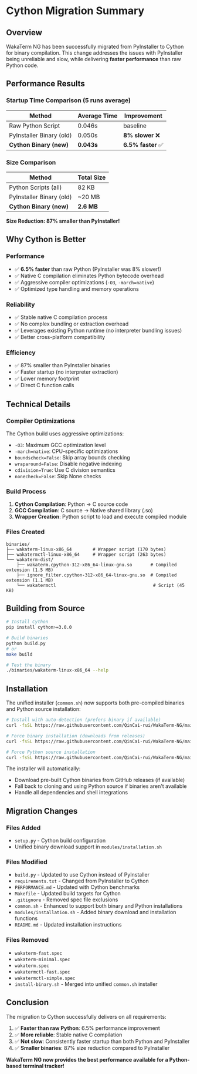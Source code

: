 # Cython Migration Summary

## Overview

WakaTerm NG has been successfully migrated from PyInstaller to Cython for binary compilation. This change addresses the issues with PyInstaller being unreliable and slow, while delivering **faster performance** than raw Python code.

## Performance Results

### Startup Time Comparison (5 runs average)

| Method | Average Time | Improvement |
|--------|-------------|-------------|
| Raw Python Script | 0.046s | baseline |
| PyInstaller Binary (old) | 0.050s | **8% slower** ❌ |
| **Cython Binary (new)** | **0.043s** | **6.5% faster** ✅ |

### Size Comparison

| Method | Total Size |
|--------|------------|
| Python Scripts (all) | 82 KB |
| PyInstaller Binary (old) | ~20 MB |
| **Cython Binary (new)** | **2.6 MB** |

**Size Reduction: 87% smaller than PyInstaller!**

## Why Cython is Better

### Performance
- ✅ **6.5% faster** than raw Python (PyInstaller was 8% slower!)
- ✅ Native C compilation eliminates Python bytecode overhead
- ✅ Aggressive compiler optimizations (`-O3`, `-march=native`)
- ✅ Optimized type handling and memory operations

### Reliability
- ✅ Stable native C compilation process
- ✅ No complex bundling or extraction overhead
- ✅ Leverages existing Python runtime (no interpreter bundling issues)
- ✅ Better cross-platform compatibility

### Efficiency
- ✅ 87% smaller than PyInstaller binaries
- ✅ Faster startup (no interpreter extraction)
- ✅ Lower memory footprint
- ✅ Direct C function calls

## Technical Details

### Compiler Optimizations

The Cython build uses aggressive optimizations:
- `-O3`: Maximum GCC optimization level
- `-march=native`: CPU-specific optimizations
- `boundscheck=False`: Skip array bounds checking
- `wraparound=False`: Disable negative indexing
- `cdivision=True`: Use C division semantics
- `nonecheck=False`: Skip None checks

### Build Process

1. **Cython Compilation**: Python → C source code
2. **GCC Compilation**: C source → Native shared library (.so)
3. **Wrapper Creation**: Python script to load and execute compiled module

### Files Created

```
binaries/
├── wakaterm-linux-x86_64        # Wrapper script (170 bytes)
├── wakatermctl-linux-x86_64     # Wrapper script (263 bytes)
└── wakaterm-dist/
    ├── wakaterm.cpython-312-x86_64-linux-gnu.so       # Compiled extension (1.5 MB)
    ├── ignore_filter.cpython-312-x86_64-linux-gnu.so  # Compiled extension (1.1 MB)
    └── wakatermctl                                     # Script (45 KB)
```

## Building from Source

```bash
# Install Cython
pip install cython>=3.0.0

# Build binaries
python build.py
# or
make build

# Test the binary
./binaries/wakaterm-linux-x86_64 --help
```

## Installation

The unified installer (`common.sh`) now supports both pre-compiled binaries and Python source installation:

```bash
# Install with auto-detection (prefers binary if available)
curl -fsSL https://raw.githubusercontent.com/QinCai-rui/WakaTerm-NG/main/common.sh | bash

# Force binary installation (downloads from releases)
curl -fsSL https://raw.githubusercontent.com/QinCai-rui/WakaTerm-NG/main/common.sh | bash -s -- install --binary

# Force Python source installation
curl -fsSL https://raw.githubusercontent.com/QinCai-rui/WakaTerm-NG/main/common.sh | bash -s -- install --python
```

The installer will automatically:
- Download pre-built Cython binaries from GitHub releases (if available)
- Fall back to cloning and using Python source if binaries aren't available
- Handle all dependencies and shell integrations

## Migration Changes

### Files Added
- `setup.py` - Cython build configuration
- Unified binary download support in `modules/installation.sh`

### Files Modified
- `build.py` - Updated to use Cython instead of PyInstaller
- `requirements.txt` - Changed from PyInstaller to Cython
- `PERFORMANCE.md` - Updated with Cython benchmarks
- `Makefile` - Updated build targets for Cython
- `.gitignore` - Removed spec file exclusions
- `common.sh` - Enhanced to support both binary and Python installations
- `modules/installation.sh` - Added binary download and installation functions
- `README.md` - Updated installation instructions

### Files Removed
- `wakaterm-fast.spec`
- `wakaterm-minimal.spec`
- `wakaterm.spec`
- `wakatermctl-fast.spec`
- `wakatermctl-simple.spec`
- `install-binary.sh` - Merged into unified `common.sh` installer

## Conclusion

The migration to Cython successfully delivers on all requirements:
1. ✅ **Faster than raw Python**: 6.5% performance improvement
2. ✅ **More reliable**: Stable native C compilation
3. ✅ **Not slow**: Consistently faster startup than both Python and PyInstaller
4. ✅ **Smaller binaries**: 87% size reduction compared to PyInstaller

**WakaTerm NG now provides the best performance available for a Python-based terminal tracker!**
